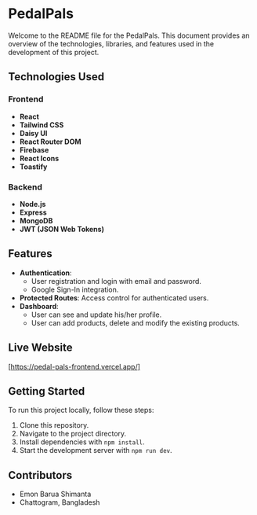 # PedalPals

Welcome to the README file for the PedalPals. This document provides an overview of the technologies, libraries, and features used in the development of this project.

## Technologies Used

### Frontend

- **React**
- **Tailwind CSS**
- **Daisy UI**
- **React Router DOM**
- **Firebase**
- **React Icons**
- **Toastify**

### Backend

- **Node.js**
- **Express**
- **MongoDB**
- **JWT (JSON Web Tokens)**

## Features

- **Authentication**:
  - User registration and login with email and password.
  - Google Sign-In integration.
- **Protected Routes**: Access control for authenticated users.
- **Dashboard**:
  - User can see and update his/her profile.
  - User can add products, delete and modify the existing products.

## Live Website

[https://pedal-pals-frontend.vercel.app/]

## Getting Started

To run this project locally, follow these steps:

1. Clone this repository.
2. Navigate to the project directory.
3. Install dependencies with `npm install`.
4. Start the development server with `npm run dev`.

## Contributors

- Emon Barua Shimanta
- Chattogram, Bangladesh
